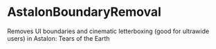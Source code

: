 # AstalonBoundaryRemoval
 Removes UI boundaries and cinematic letterboxing (good for ultrawide users) in Astalon: Tears of the Earth 
